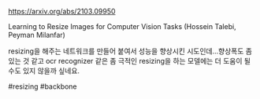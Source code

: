 https://arxiv.org/abs/2103.09950

Learning to Resize Images for Computer Vision Tasks (Hossein Talebi, Peyman Milanfar)

resizing을 해주는 네트워크를 만들어 붙여서 성능을 향상시킨 시도인데...향상폭도 좀 있는 것 같고 ocr recognizer 같은 좀 극적인 resizing을 하는 모델에는 더 도움이 될 수도 있지 않을까 싶네요.

#resizing #backbone